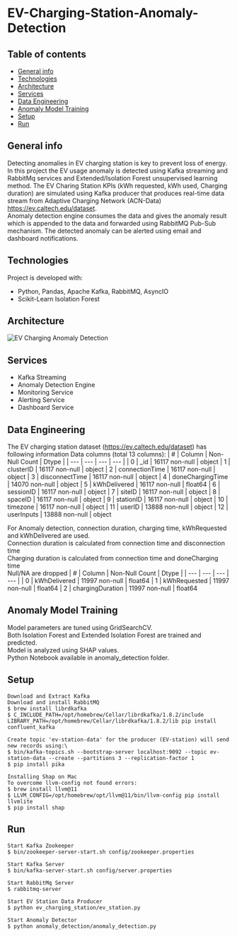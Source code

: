 # EV-Charging-Station-Anomaly-Detection

## Table of contents
* [General info](#general-info)
* [Technologies](#technologies)
* [Architecture](#architecture)
* [Services](#services)
* [Data Engineering](#data-engineering)
* [Anomaly Model Training](#anomaly-model-training)
* [Setup](#setup)
* [Run](#run)

## General info
Detecting anomalies in EV charging station is key to prevent loss of energy. In this project the EV usage anomaly is detected using Kafka streaming and RabbitMq services and Extended/Isolation Forest unsupervised learning method. The EV Charing Station KPIs (kWh requested, kWh used, Charging duration) are simulated using Kafka producer that produces real-time data stream from Adaptive Charging Network (ACN-Data) https://ev.caltech.edu/dataset. \
Anomaly detection engine consumes the data and gives the anomaly result which is appended to the data and forwarded using RabbitMQ Pub-Sub mechanism. 
The detected anomaly can be alerted using email and dashboard notifications.
	
## Technologies
Project is developed with:
* Python, Pandas, Apache Kafka, RabbitMQ, AsyncIO
* Scikit-Learn Isolation Forest

## Architecture

![EV Charging Anomaly Detection](https://user-images.githubusercontent.com/16436690/151078560-3aee3e0c-7772-4743-a818-f996b5c985a6.png)


## Services
* Kafka Streaming 
* Anomaly Detection Engine
* Monitoring Service
* Alerting Service
* Dashboard Service

## Data Engineering
The EV charging station dataset (https://ev.caltech.edu/dataset) has following information
Data columns (total 13 columns):
| # |  Column  |  Non-Null Count | Dtype |
| --- |  --- |  --- |  --- | 
| 0  | _id               | 16117 non-null | object 
| 1  | clusterID         | 16117 non-null | object 
| 2  | connectionTime    | 16117 non-null | object 
| 3  | disconnectTime    | 16117 non-null | object 
| 4  | doneChargingTime  | 14070 non-null | object 
| 5  | kWhDelivered      | 16117 non-null | float64
| 6  | sessionID         | 16117 non-null | object 
| 7  | siteID            | 16117 non-null | object 
| 8  | spaceID           | 16117 non-null | object 
| 9  | stationID         | 16117 non-null | object 
| 10 | timezone          | 16117 non-null | object 
| 11 | userID            | 13888 non-null | object 
| 12 | userInputs        | 13888 non-null | object 

For Anomaly detection, connection duration, charging time, kWhRequested and kWhDelivered are used.\
Connection duration is calculated from connection time and disconnection time \
Charging duration is calculated from connection time and doneCharging time\
Null/NA are dropped
| # |  Column  |  Non-Null Count | Dtype |
| --- |  --- |  --- |  --- | 
| 0 |  kWhDelivered       | 11997 non-null | float64
| 1 |  kWhRequested       | 11997 non-null | float64
| 2 |  chargingDuration   | 11997 non-null | float64

## Anomaly Model Training
Model parameters are tuned using GridSearchCV.\
Both Isolation Forest and Extended Isolation Forest are trained and predicted. \
Model is analyzed using SHAP values.\
Python Notebook available in anomaly_detection folder.

## Setup

```
Download and Extract Kafka
Download and install RabbitMQ
$ brew install librdkafka
$ C_INCLUDE_PATH=/opt/homebrew/Cellar/librdkafka/1.8.2/include LIBRARY_PATH=/opt/homebrew/Cellar/librdkafka/1.8.2/lib pip install confluent_kafka

Create topic 'ev-station-data' for the producer (EV-station) will send new records using:\
$ bin/kafka-topics.sh --bootstrap-server localhost:9092 --topic ev-station-data --create --partitions 3 --replication-factor 1
$ pip install pika

Installing Shap on Mac
To overcome llvm-config not found errors:
$ brew install llvm@11
$ LLVM_CONFIG=/opt/homebrew/opt/llvm@11/bin/llvm-config pip install llvmlite
$ pip install shap
```

## Run

```
Start Kafka Zookeeper
$ bin/zookeeper-server-start.sh config/zookeeper.properties

Start Kafka Server
$ bin/kafka-server-start.sh config/server.properties

Start RabbitMq Server
$ rabbitmq-server

Start EV Station Data Producer
$ python ev_charging_station/ev_station.py

Start Anomaly Detector
$ python anomaly_detection/anomaly_detection.py
```
